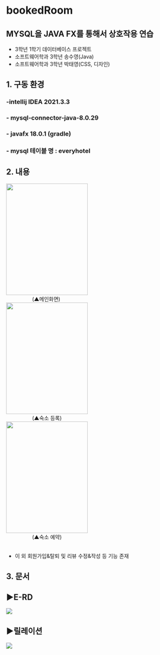 # bookedRoom

## MYSQL을 JAVA FX를 통해서 상호작용 연습
- 3학년 1학기 데이터베이스 프로젝트
- 소프트웨어학과 3학년 송수영(Java)
- 소프트웨어학과 3학년 박태영(CSS, 디자인)


## 1. 구동 환경
### -intellij IDEA 2021.3.3
### - mysql-connector-java-8.0.29
### - javafx 18.0.1  (gradle)
### - mysql 테이블 명 : everyhotel

## 2. 내용

<img src="https://i.postimg.cc/6qFL4bbQ/1.png" width="220" height="300">
<br>
　　　　　(▲메인화면)<br>

<img src="https://i.postimg.cc/766gsrp6/2.gif" width="220" height="300">
<br>
　　　　　(▲숙소 등록)<br>

<img src="https://i.postimg.cc/3xTfLW9x/3.gif" width="220" height="300">
<br>
　　　　　(▲숙소 예약)<br>
<br>

 - 이 외 회원가입&탈퇴 및 리뷰 수정&작성 등 기능 존재

## 3. 문서
## ▶E-RD
<img src="https://i.postimg.cc/xTr6Cqw3/4.png"><br>
## ▶릴레이션 
<img src="https://i.postimg.cc/wvCQ7bGj/5.png">

